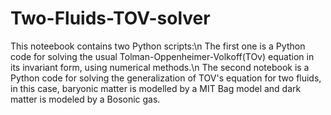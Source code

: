 # Two-Fluids-TOV-solver
This noteebook contains two Python scripts:\n
The first one is a Python code for solving the usual Tolman-Oppenheimer-Volkoff(TOv) equation in its invariant form, using numerical methods.\n
The second notebook is a Python code for solving the generalization of TOV's equation for two fluids, in this case, baryonic matter 
is modelled by a MIT Bag model and dark matter is modeled by a Bosonic gas.
